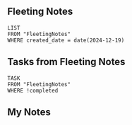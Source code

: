 
## Fleeting Notes
```dataview
LIST
FROM "FleetingNotes"
WHERE created_date = date(2024-12-19) 
```

## Tasks from Fleeting Notes
```dataview
TASK
FROM "FleetingNotes"
WHERE !completed
```

## My Notes
